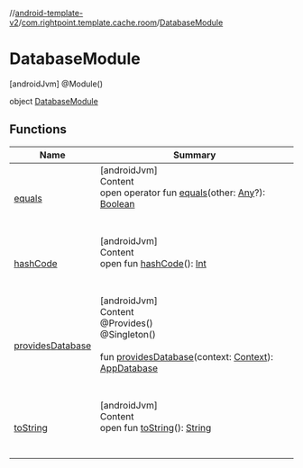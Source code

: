 //[android-template-v2](../../index.md)/[com.rightpoint.template.cache.room](../index.md)/[DatabaseModule](index.md)



# DatabaseModule
[androidJvm] @Module()

object [DatabaseModule](index.md)


## Functions

|  Name|  Summary|
|---|---|
| <a name="kotlin/Any/equals/#kotlin.Any?/PointingToDeclaration/"></a>[equals](../../com.rightpoint.template.remote/-network-module/index.md#%5Bkotlin%2FAny%2Fequals%2F%23kotlin.Any%3F%2FPointingToDeclaration%2F%5D%2FFunctions%2F-1264225587)| <a name="kotlin/Any/equals/#kotlin.Any?/PointingToDeclaration/"></a>[androidJvm]  <br>Content  <br>open operator fun [equals](../../com.rightpoint.template.remote/-network-module/index.md#%5Bkotlin%2FAny%2Fequals%2F%23kotlin.Any%3F%2FPointingToDeclaration%2F%5D%2FFunctions%2F-1264225587)(other: [Any](https://kotlinlang.org/api/latest/jvm/stdlib/kotlin/-any/index.html)?): [Boolean](https://kotlinlang.org/api/latest/jvm/stdlib/kotlin/-boolean/index.html)  <br><br><br>
| <a name="kotlin/Any/hashCode/#/PointingToDeclaration/"></a>[hashCode](../../com.rightpoint.template.remote/-network-module/index.md#%5Bkotlin%2FAny%2FhashCode%2F%23%2FPointingToDeclaration%2F%5D%2FFunctions%2F-1264225587)| <a name="kotlin/Any/hashCode/#/PointingToDeclaration/"></a>[androidJvm]  <br>Content  <br>open fun [hashCode](../../com.rightpoint.template.remote/-network-module/index.md#%5Bkotlin%2FAny%2FhashCode%2F%23%2FPointingToDeclaration%2F%5D%2FFunctions%2F-1264225587)(): [Int](https://kotlinlang.org/api/latest/jvm/stdlib/kotlin/-int/index.html)  <br><br><br>
| <a name="com.rightpoint.template.cache.room/DatabaseModule/providesDatabase/#android.content.Context/PointingToDeclaration/"></a>[providesDatabase](provides-database.md)| <a name="com.rightpoint.template.cache.room/DatabaseModule/providesDatabase/#android.content.Context/PointingToDeclaration/"></a>[androidJvm]  <br>Content  <br>@Provides()  <br>@Singleton()  <br>  <br>fun [providesDatabase](provides-database.md)(context: [Context](https://developer.android.com/reference/kotlin/android/content/Context.html)): [AppDatabase](../-app-database/index.md)  <br><br><br>
| <a name="kotlin/Any/toString/#/PointingToDeclaration/"></a>[toString](../../com.rightpoint.template.remote/-network-module/index.md#%5Bkotlin%2FAny%2FtoString%2F%23%2FPointingToDeclaration%2F%5D%2FFunctions%2F-1264225587)| <a name="kotlin/Any/toString/#/PointingToDeclaration/"></a>[androidJvm]  <br>Content  <br>open fun [toString](../../com.rightpoint.template.remote/-network-module/index.md#%5Bkotlin%2FAny%2FtoString%2F%23%2FPointingToDeclaration%2F%5D%2FFunctions%2F-1264225587)(): [String](https://kotlinlang.org/api/latest/jvm/stdlib/kotlin/-string/index.html)  <br><br><br>
